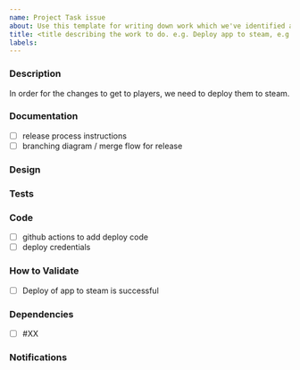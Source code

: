 ```yaml
---
name: Project Task issue
about: Use this template for writing down work which we've identified as part of project process or other work breakdown.
title: <title describing the work to do. e.g. Deploy app to steam, e.g. Announce the changes in discord>
labels: 
---
```


### Description

<!-- Describe the work that needs to be done. If appropriate, also describe the problem that this work solves. e.g. -->

In order for the changes to get to players, we need to deploy them to steam.

<!-- all sections below are optional and any that are not applicable or used should be deleted. -->

### Documentation

<!-- list any instructions, diagrams or other documentation that needs to be created or updated as part of the work. -->

- [ ] release process instructions
- [ ] branching diagram / merge flow for release

### Design

<!-- list any design tasks that are required to be done as part of the task. e.g. UI mockups / redlines, flow / sequence diagrams -->

### Tests

<!-- list any unit, integration, end-to-end, manual or other tests -->

### Code

<!-- list where areas where code, configuration, secrets or other source will be updated. -->

- [ ] github actions to add deploy code
- [ ] deploy credentials

### How to Validate

<!-- Describe any specific instructions for validation that needs to be done before this issue can be closed. Only validations outside of the normal approval / merge process need to be listed. -->

- [ ] Deploy of app to steam is successful

### Dependencies

<!-- List other issues which need to be completed for this issue to be completed -->

- [ ] #XX

### Notifications

<!-- Describe any additional notifications or specific follow up that needs to be done after the issue is completed. e.g. ping specific project members that things have been updated. -->
